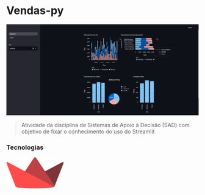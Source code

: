 # Vendas-py

<img src="img/screen.png" alt="Captura de tela do projeto">

> Atividade da disciplina de Sistemas de Apoio à Decisão (SAD) com objetivo de fixar o conhecimento do uso do Streamlit

### Tecnologias
<a href="https://streamlit.io/">
    <img src="img/streamlit-seeklogo.svg" alt="logo streamlit" width="150px" title="Streamlit">
</a>

